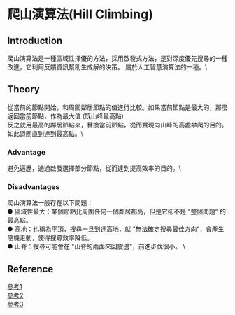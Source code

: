 # 爬山演算法(Hill Climbing)

## Introduction
爬山演算法是一種區域性擇優的方法，採用啟發式方法，是對深度優先搜尋的一種改進，它利用反饋資訊幫助生成解的決策。 屬於人工智慧演算法的一種。\

## Theory
從當前的節點開始，和周圍鄰居節點的值進行比較。如果當前節點是最大的，那麼返回當前節點，作為最大值 (既山峰最高點)\
反之就用最高的鄰居節點來，替換當前節點，從而實現向山峰的高處攀爬的目的。如此迴圈直到達到最高點。\

### Advantage
避免遍歷，通過啟發選擇部分節點，從而達到提高效率的目的。\

### Disadvantages
爬山演算法一般存在以下問題：\
● 區域性最大：某個節點比周圍任何一個鄰居都高，但是它卻不是 "整個問題" 的最高點。\
● 高地：也稱為平頂，搜尋一旦到達高地，就 "無法確定搜尋最佳方向"，會產生隨機走動，使得搜尋效率降低。\
● 山脊：搜尋可能會在 "山脊的兩面來回震盪"，前進步伐很小。 \

## Reference
[參考1](https://www.itread01.com/content/1543233666.html)\
[參考2](http://ccckmit.wikidot.com/so:hillclimbing)\
[參考3](http://programmermagazine.github.io/201405/htm/focus1.html)
